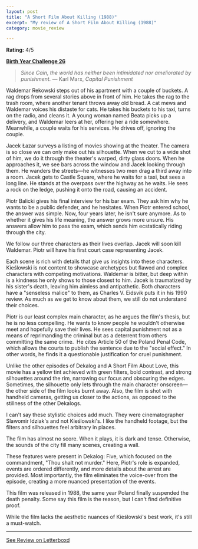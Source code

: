 ```yaml
---
layout: post
title: "A Short Film About Killing (1988)"
excerpt: "My review of A Short Film About Killing (1988)"
category: movie_review

---
```


**Rating:** 4/5

<b><a href="https://boxd.it/sWI7Y">Birth Year Challenge 26</a></b>

<blockquote><i>Since Cain, the world has neither been intimidated nor ameliorated by punishment.</i> — Karl Marx, <i>Capital Punishment</i></blockquote>

Waldemar Rekowski steps out of his apartment with a couple of buckets. A rag drops from several stories above in front of him. He takes the rag to the trash room, where another tenant throws away old bread. A cat mews and Waldemar voices his distaste for cats. He takes his buckets to his taxi, turns on the radio, and cleans it. A young woman named Beata picks up a delivery, and Waldemar leers at her, offering her a ride somewhere. Meanwhile, a couple waits for his services. He drives off, ignoring the couple.

Jacek Łazar surveys a listing of movies showing at the theater. The camera is so close we can only make out his silhouette. When we cut to a wide shot of him, we do it through the theater's warped, dirty glass doors. When he approaches it, we see bars across the window and Jacek looking through them. He wanders the streets—he witnesses two men drag a third away into a room. Jacek gets to Castle Square, where he waits for a taxi, but sees a long line. He stands at the overpass over the highway as he waits. He sees a rock on the ledge, pushing it onto the road, causing an accident.

Piotr Balicki gives his final interview for his bar exam. They ask him why he wants to be a public defender, and he hesitates. When Piotr entered school, the answer was simple. Now, four years later, he isn't sure anymore. As to whether it gives his life meaning, the answer grows more unsure. His answers allow him to pass the exam, which sends him ecstatically riding through the city.

We follow our three characters as their lives overlap. Jacek will soon kill Waldemar. Piotr will have his first court case representing Jacek.

Each scene is rich with details that give us insights into these characters. Kieślowski is not content to showcase archetypes but flawed and complex characters with competing motivations. Waldemar is bitter, but deep within is a kindness he only shows to those closest to him. Jacek is traumatized by his sister's death, leaving him aimless and antipathetic. Both characters have a "senseless malice" to them, as Charles V. Eidsvik puts it in his 1990 review. As much as we get to know about them, we still do not understand their choices. 

Piotr is our least complex main character, as he argues the film's thesis, but he is no less compelling. He wants to know people he wouldn't otherwise meet and hopefully save their lives. He sees capital punishment not as a means of reprimanding the criminal but as a deterrent from others committing the same crime.  He cites Article 50 of the Poland Penal Code, which allows the courts to publish the sentence due to the "social effect." In other words, he finds it a questionable justification for cruel punishment.

Unlike the other episodes of Dekalog and A Short Film About Love, this movie has a yellow tint achieved with green filters, bold contrast, and strong silhouettes around the rim, narrowing our focus and obscuring the edges. Sometimes, the silhouette only lets through the main character onscreen—the other side of the film looks burnt away. Also, the film is shot with handheld cameras, getting us closer to the actions, as opposed to the stillness of the other Dekalogs.

I can't say these stylistic choices add much. They were cinematographer Slawomir Idziak's and not Kieślowski's. I like the handheld footage, but the filters and silhouettes feel arbitrary in places.

The film has almost no score. When it plays, it is dark and tense. Otherwise, the sounds of the city fill many scenes, creating a wall.

These features were present in Dekalog: Five, which focused on the commandment, "Thou shalt not murder." Here, Piotr's role is expanded, events are ordered differently, and more details about the arrest are provided. Most importantly, the film eliminates the voice-over from the episode, creating a more nuanced presentation of the events.

This film was released in 1988, the same year Poland finally suspended the death penalty. Some say this film is the reason, but I can't find definitive proof.

While the film lacks the aesthetic nuances of Kieślowski's best work, it's still a must-watch.

<hr>

[See Review on Letterboxd](https://boxd.it/8PGuO3)
